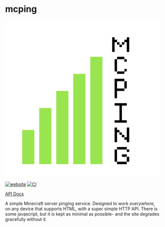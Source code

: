 # mcping

[![logo](/assets/icon.png)](https://mcping.me)

[![website](https://img.shields.io/website-up-down-green-red/https/mcping.me.svg)](https://mcping.me) [![CI](https://github.com/randomairborne/mcping/actions/workflows/build.yml/badge.svg)](https://github.com/randomairborne/mcping/actions/workflows/build.yml)

[API Docs](https://mcping.me/api/)

A simple Minecraft server pinging service. Designed to work _everywhere_, on any device that supports HTML, with a super
simple HTTP API. There is some javascript, but it is
kept as minimal as possible- and the site degrades gracefully without it.
